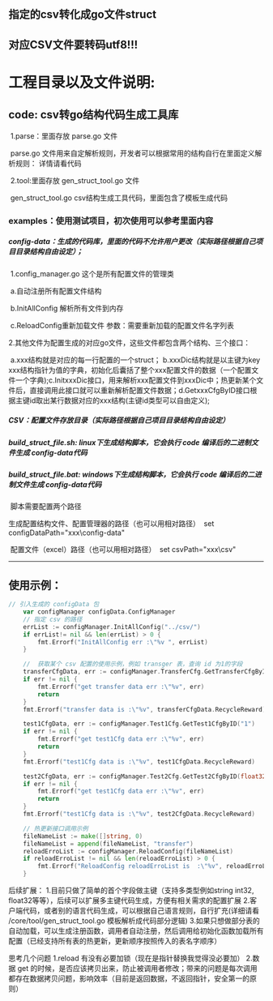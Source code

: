 ## 指定的csv转化成go文件struct ##
## 对应CSV文件要转码utf8!!! ##
# **工程目录以及文件说明:**

## code: csv转go结构代码生成工具库

​	1.parse：里面存放 parse.go 文件

​		parse.go 文件用来自定解析规则，开发者可以根据常用的结构自行在里面定义解析规则：
​		详情请看代码		

​	2.tool:里面存放 gen_struct_tool.go 文件

​		 gen_struct_tool.go csv结构生成工具代码，里面包含了模板生成代码

### examples：使用测试项目，初次使用可以参考里面内容

##### 	config-data：生成的代码库，里面的代码不允许用户更改（实际路径根据自己项目目录结构自由设定）；

​		1.config_manager.go 这个是所有配置文件的管理类

​						a.自动注册所有配置文件结构

​						b.InitAllConfig 解析所有文件到内存

​						c.ReloadConfig重新加载文件 参数：需要重新加载的配置文件名字列表

​		2.其他文件为配置生成的对应go文件，这些文件都包含两个结构、三个接口：

​						a.xxx结构就是对应的每一行配置的一个struct；
​						b.xxxDic结构就是以主键为key xxx结构指针为值的字典，初始化后囊括了整个xxx配置文件的数据（一个配置文件一个字典);
​						c.InitxxxDic接口，用来解析xxx配置文件到xxxDic中；热更新某个文件后，直接调用此接口就可以重新解析配置文件数据；
​						d.GetxxxCfgByID接口根据主键id取出某行数据对应的xxx结构(主键id类型可以自由定义);

##### 	CSV：配置文件存放目录（实际路径根据自己项目目录结构自由设定）

##### 	build_struct_file.sh: linux下生成结构脚本，它会执行 code 编译后的二进制文件生成 config-data代码

##### 	build_struct_file.bat: windows下生成结构脚本，它会执行 code 编译后的二进制文件生成 config-data代码

​		脚本需要配置两个路径

生成配置结构文件、配置管理器的路径（也可以用相对路径）
​		set configDataPath="xxx\config-data"

​		配置文件（excel）路径（也可以用相对路径）
​		set csvPath="xxx\csv"



------

## 使用示例：

```go
// 引入生成的 configData 包
	var configManager configData.ConfigManager
	// 指定 csv 的路径
	errList := configManager.InitAllConfig("../csv/")
	if errList!= nil && len(errList) > 0 {
		fmt.Errorf("InitAllConfig err :\"%v ", errList)
	}

	//  获取某个 csv 配置的使用示例，例如 transger 表，查询 id 为1的字段
	transferCfgData, err := configManager.TransferCfg.GetTransferCfgByID(int32(1))
	if err != nil {
		fmt.Errorf("get transfer data err :\"%v", err)
		return
	}
	fmt.Errorf("transfer data is :\"%v", transferCfgData.RecycleReward)

	test1CfgData, err := configManager.Test1Cfg.GetTest1CfgByID("1")
	if err != nil {
		fmt.Errorf("get test1Cfg data err :\"%v", err)
		return
	}
	fmt.Errorf("test1Cfg data is :\"%v", test1CfgData.RecycleReward)

	test2CfgData, err := configManager.Test2Cfg.GetTest2CfgByID(float32(1))
	if err != nil {
		fmt.Errorf("get test1Cfg data err :\"%v", err)
		return
	}
	fmt.Errorf("test1Cfg data is :\"%v", test2CfgData.RecycleReward)

	// 热更新接口调用示例
	fileNameList := make([]string, 0)
	fileNameList = append(fileNameList, "transfer")
	reloadErroList := configManager.ReloadConfig(fileNameList)
	if reloadErroList != nil && len(reloadErroList) > 0 {
		fmt.Errorf("ReloadConfig reloadErroList is  :\"%v", reloadErroList)
	}
```


后续扩展：
1.目前只做了简单的首个字段做主键（支持多类型例如string int32, float32等等），后续可以扩展多主键代码生成，方便有相关需求的配置扩展
2.客户端代码，或者别的语言代码生成，可以根据自己语言规则，自行扩充(详细请看 /core/tool/gen_struct_tool.go 模板解析成代码部分逻辑)
3.如果只想做部分表的自动加载，可以生成注册函数，调用者自动注册，然后调用给初始化函数加载所有配置（已经支持所有表的热更新，更新顺序按照传入的表名字顺序）

思考几个问题
1.reload 有没有必要加锁（现在是指针替换我觉得没必要加）
2.数据 get 的时候，是否应该拷贝出来，防止被调用者修改；带来的问题是每次调用都存在数据拷贝问题，影响效率（目前是返回数据，不返回指针，安全第一的原则）